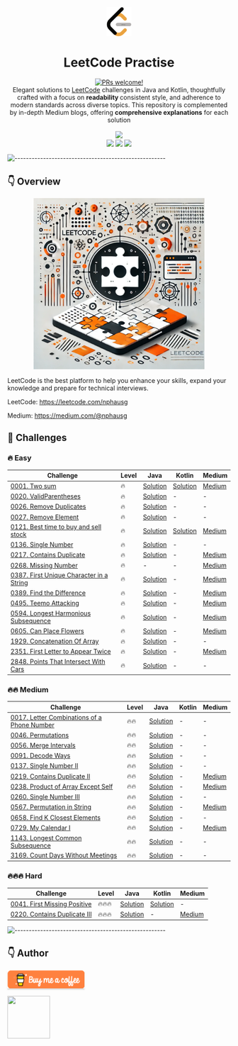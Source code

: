 <p align="center">
    <a href="https://revolut.me/nphausg" target="_blank"><img src="docs/images/leetcode.png" alt="nphausg" style="width: 56px !important;" ></a>
</p>
<h1 align="center"> LeetCode Practise </h1>
<p align="center">
<a href="https://reactnative.dev/docs/contributing">
    <img src="https://img.shields.io/badge/PRs-welcome-brightgreen.svg" alt="PRs welcome!" />
</a>
<br>
<span>Elegant solutions to <a href="https://leetcode.com/problemset/all/">LeetCode</a> challenges in Java and Kotlin, thoughtfully crafted
with a focus on <strong> readability </strong> consistent style, and adherence to modern standards across diverse topics. This repository is complemented by in-depth Medium blogs, offering <strong>comprehensive explanations</strong> for each solution</span>
<br>
<br>
<img src="https://img.shields.io/badge/Solved-39/3374%20=%201.1%25-blue.svg?style=flat-square" />
<br/>
<img src="https://img.shields.io/badge/Easy-20/840-5CB85C.svg?style=flat-square"/>
<img src="https://img.shields.io/badge/Medium-16/1762-F0AD4E.svg?style=flat-square"/>
<img src="https://img.shields.io/badge/Hard-4/772-D9534F.svg?style=flat-square"/>
<br/>
</p>

![-----------------------------------------------------](https://raw.githubusercontent.com/andreasbm/readme/master/assets/lines/colored.png)

## 👇 Overview

<p align="center">
<a href="https://revolut.me/nphausg" target="_blank"><img src="docs/images/leetcode_new.webp" alt="nphausg" style="width: 386px !important;" ></a>
</p>

LeetCode is the best platform to help you enhance your skills, expand your knowledge and prepare for technical
interviews.

LeetCode: https://leetcode.com/nphausg

Medium: https://medium.com/@nphausg

## 💎 Challenges

### 🔥 Easy

| Challenge                                                                                                    | Level | Java                                                                         | Kotlin                                                       | Medium                                                                                                                            |
|--------------------------------------------------------------------------------------------------------------|-------|------------------------------------------------------------------------------|--------------------------------------------------------------|-----------------------------------------------------------------------------------------------------------------------------------|
| [0001. Two sum](https://leetcode.com/problems/two-sum)                                                       | 🔥    | [Solution](src/com/nphausg/leetcode/easy/TwoSumJava.java)                    | [Solution](src/com/nphausg/leetcode/easy/TwoSum.kt)          | [Medium](https://levelup.gitconnected.com/leetcode-twosum-from-brute-force-to-optimal-solutions-3f0380eb79b4)                     |
| [0020. ValidParentheses](https://leetcode.com/problems/valid-parentheses)                                    | 🔥    | [Solution](src/com/nphausg/leetcode/easy/ValidParentheses.java)              | -                                                            | -                                                                                                                                 |
| [0026. Remove Duplicates](https://leetcode.com/problems/remove-duplicates-from-sorted-array)                 | 🔥    | [Solution](src/com/nphausg/leetcode/easy/RemoveDuplicates.java)              | -                                                            | -                                                                                                                                 |
| [0027. Remove Element](https://leetcode.com/problems/remove-element)                                         | 🔥    | [Solution](src/com/nphausg/leetcode/easy/RemoveElement.java)                 | -                                                            | -                                                                                                                                 |
| [0121. Best time to buy and sell stock](https://leetcode.com/problems/best-time-to-buy-and-sell-stock)       | 🔥    | [Solution](src/com/nphausg/leetcode/easy/BuyAndSellStockJava.java)           | [Solution](src/com/nphausg/leetcode/easy/BuyAndSellStock.kt) | [Medium](https://levelup.gitconnected.com/leetcode-best-time-to-buy-and-sell-stock-456a5e3ee550)                                  |
| [0136. Single Number](https://leetcode.com/problems/single-number)                                           | 🔥    | [Solution](src/com/nphausg/leetcode/easy/SingleNumber.java)                  | -                                                            | -                                                                                                                                 |
| [0217. Contains Duplicate](https://leetcode.com/problems/contains-duplicate)                                 | 🔥    | [Solution](src/com/nphausg/leetcode/easy/ContainsDuplicate.java)             | -                                                            | [Medium](https://levelup.gitconnected.com/leetcode-contains-duplicate-ed4ec042904f)                                               |
| [0268. Missing Number](https://leetcode.com/problems/missing-number)                                         | 🔥    | -                                                                            | -                                                            | [Medium](https://nphausg.medium.com/leetcode-0268-missing-number-a-deep-dive-into-efficient-solutions-with-java-91d3f983defc)     |
| [0387. First Unique Character in a String](https://leetcode.com/problems/first-unique-character-in-a-string) | 🔥    | [Solution](src/com/nphausg/leetcode/easy/FirstUniqueCharacterInAString.java) | -                                                            | [Medium](https://nphausg.medium.com/leetcode-387-first-unique-character-22bf7752c35e)                                             |
| [0389. Find the Difference](https://leetcode.com/problems/find-the-difference)                               | 🔥    | [Solution](src/com/nphausg/leetcode/easy/FindTheDifference.java)             | -                                                            | [Medium](https://levelup.gitconnected.com/leetcode-389-find-the-difference-exploring-all-solutions-can-be-with-java-a2be916767a0) |
| [0495. Teemo Attacking](https://leetcode.com/problems/teemo-attacking)                                       | 🔥    | [Solution](src/com/nphausg/leetcode/easy/TeemoAttacking.java)             | -                                                            | [Medium]() |
| [0594. Longest Harmonious Subsequence](https://leetcode.com/problems/longest-harmonious-subsequence)         | 🔥    | [Solution](src/com/nphausg/leetcode/easy/LongestHarmoniousSubsequence.java)  | -                                                            | [Medium](https://medium.com/gitconnected/leetcode-0594-longest-harmonious-subsequence-all-solutions-explained-a2e34c82334b)       |
| [0605. Can Place Flowers](https://leetcode.com/problems/can-place-flowers)                      | 🔥    | [Solution](src/com/nphausg/leetcode/easy/CanPlaceFlowers.java)  | -                                                            | [Medium]()       |
| [1929. Concatenation Of Array](https://leetcode.com/problems/concatenation-of-array)                         | 🔥    | [Solution](src/com/nphausg/leetcode/easy/ConcatenationArray.java)            | -                                                            | -                                                                                                                                 |
| [2351. First Letter to Appear Twice](https://leetcode.com/problems/first-letter-to-appear-twice)             | 🔥    | [Solution](src/com/nphausg/leetcode/easy/FirstLetterToAppearTwice.java)      | -                                                            | [Medium](https://nphausg.medium.com/leetcode-2351-finding-the-first-letter-to-appear-twice-c8d175785353)                          |
| [2848. Points That Intersect With Cars](https://leetcode.com/problems/points-that-intersect-with-cars)       | 🔥    | [Solution](src/com/nphausg/leetcode/easy/PointsThatIntersectWithCars.java)   | -                                                            | -                                                                                                                                 |

### 🔥🔥 Medium

| Challenge                                                                                                          | Level | Java                                                                      | Kotlin | Medium                                                                                                                |
|--------------------------------------------------------------------------------------------------------------------|-------|---------------------------------------------------------------------------|--------|-----------------------------------------------------------------------------------------------------------------------|
| [0017. Letter Combinations of a Phone Number](https://leetcode.com/problems/letter-combinations-of-a-phone-number) | 🔥🔥  | [Solution](src/com/nphausg/leetcode/medium/LetterCombinations.java)       | -      | -                                                                                                                     |
| [0046. Permutations](https://leetcode.com/problems/letter-combinations-of-a-phone-number)                          | 🔥🔥  | [Solution](src/com/nphausg/leetcode/medium/Permutations.java)             | -      | -                                                                                                                     |
| [0056. Merge Intervals](https://leetcode.com/problems/merge-intervals)                       | 🔥🔥  | [Solution](src/com/nphausg/leetcode/medium/MergeIntervals.java)             | -      | -                                                                                                                     |
| [0091. Decode Ways](https://leetcode.com/problems/permutations)                                                    | 🔥🔥  | [Solution](src/com/nphausg/leetcode/medium/DecodeWays.java)               | -      | -                                                                                                                     |
| [0137. Single Number II](https://leetcode.com/problems/single-number-ii)                                           | 🔥🔥  | [Solution](src/com/nphausg/leetcode/medium/SingleNumberII.java)           | -      | -                                                                                                                     |
| [0219. Contains Duplicate II](https://leetcode.com/problems/contains-duplicate-ii)                                 | 🔥🔥  | [Solution](src/com/nphausg/leetcode/easy/ContainsDuplicate2.java)         | -      | [Medium](https://nphausg.medium.com/leetcode-contains-duplicate-ii-fb18e71189fb)                                      |
| [0238. Product of Array Except Self](https://leetcode.com/problems/product-of-array-except-self)                   | 🔥🔥  | [Solution](src/com/nphausg/leetcode/medium/ProductOfArrayExceptSelf.java) | -      | [Medium](https://levelup.gitconnected.com/leetcode-0238-product-of-array-except-self-java-solutions-72a17d5fe6bf)     |
| [0260. Single Number III](https://leetcode.com/problems/single-number-iii)                                         | 🔥🔥  | [Solution](src/com/nphausg/leetcode/medium/SingleNumberIII.java)          | -      | -                                                                                                                     |
| [0567. Permutation in String](https://leetcode.com/problems/permutation-in-string)                                 | 🔥🔥  | [Solution](src/com/nphausg/leetcode/medium/PermutationInString.java)      | -      | [Medium](https://nphausg.medium.com/leetcode-0567-understanding-all-solutions-for-permutation-in-string-872ad23c9a9a) |
| [0658. Find K Closest Elements](https://leetcode.com/problems/find-k-closest-elements)                             | 🔥🔥  | [Solution](src/com/nphausg/leetcode/medium/FindClosestElements.java)      | -      | -                                                                                                                     |
| [0729. My Calendar I](https://leetcode.com/problems/my-calendar-i)                                                 | 🔥🔥  | [Solution](src/com/nphausg/leetcode/medium/MyCalendarI.java)              | -      | [Medium](https://nphausg.medium.com/leetcode-0729-effortless-scheduling-a-comprehensive-guide-1b17a0b24ad5)           |
| [1143. Longest Common Subsequence](https://leetcode.com/problems/longest-common-subsequence)                       | 🔥🔥  | [Solution](src/com/nphausg/leetcode/medium/LongestCommonSubsequence.java) | -      | -                                                                                                                     |
| [3169. Count Days Without Meetings](https://leetcode.com/problems/count-days-without-meetings)                       | 🔥🔥  | [Solution](src/com/nphausg/leetcode/medium/CountDaysWithoutMeetings.java) | -      | -                                                                                                                     |

### 🔥🔥🔥 Hard

| Challenge                                                                            | Level  | Java                                                                | Kotlin                                                            | Medium                                                                                  |
|--------------------------------------------------------------------------------------|--------|---------------------------------------------------------------------|-------------------------------------------------------------------|-----------------------------------------------------------------------------------------|
| [0041. First Missing Positive](https://leetcode.com/problems/first-missing-positive) | 🔥🔥🔥 | [Solution](src/com/nphausg/leetcode/hard/FirstMissingPositive.java) | [Solution](src/com/nphausg/leetcode/hard/FirstMissingPositive.kt) | -                                                                                       |
| [0220. Contains Duplicate III](https://leetcode.com/problems/contains-duplicate-iii) | 🔥🔥🔥 | [Solution](src/com/nphausg/leetcode/hard/ContainsDuplicate3.java)   | -                                                                 | [Medium](https://levelup.gitconnected.com/leetcode-contains-duplicate-iii-0fd4bbf0252f) |

![-----------------------------------------------------](https://raw.githubusercontent.com/andreasbm/readme/master/assets/lines/colored.png)

## 👇 Author

<a href="https://revolut.me/nphausg" target="_blank"><img src="docs/images/buymeacoffee.webp" alt="nphausg" style="height: 41px !important;width: 174px !important;box-shadow: 0px 3px 2px 0px rgba(190, 190, 190, 0.5) !important;-webkit-box-shadow: 0px 3px 2px 0px rgba(190, 190, 190, 0.5) !important;" ></a>
<p>
    <a href="https://nphausg.medium.com/" target="_blank">
    <img src="https://avatars2.githubusercontent.com/u/13111806?s=400&u=f09b6160dbbe2b7eeae0aeb0ab4efac0caad57d7&v=4" width="96" height="96" alt="">
    </a>
</p>
